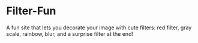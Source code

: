 # Filter-Fun

A fun site that lets you decorate your image with cute filters: red filter, gray scale, rainbow, blur, and a surprise filter at the end!
